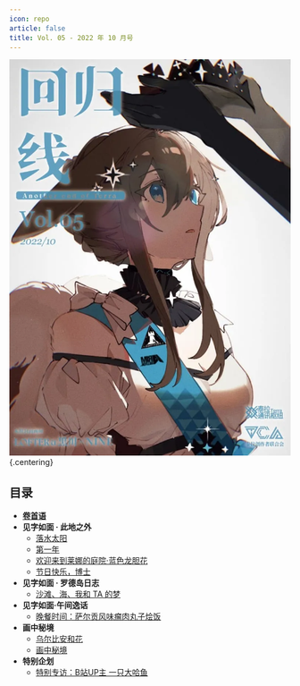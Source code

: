 ```yaml
---
icon: repo
article: false
title: Vol. 05 - 2022 年 10 月号
---
```


![](./res/cover.webp) {.centering}

## 目录

- [**卷首语**](intro.html)
- **见字如面 · 此地之外**
  - [落水太阳](article1.html)
  - [第一年](article2.html)
  - [欢迎来到莱娜的庭院·蓝色龙胆花](article4.html)
  - [节日快乐，博士](article6.html)
- **见字如面 · 罗德岛日志**
  - [沙滩、海、我和 TA 的梦](article3.html)
- **见字如面·午间逸话**
  - [晚餐时间：萨尔贡风味瘤肉丸子烩饭](article5.html)
- **画中秘境**
  - [乌尔比安和花](comic1.html)
  - [画中秘境](paintings.html)
- **特别企划**
  - [特别专访：B站UP主 一只大哈鱼](interview.html)

<ArticleAd />